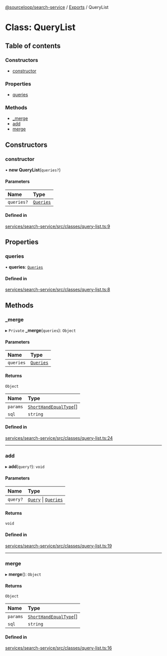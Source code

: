 [@sourceloop/search-service](../README.md) / [Exports](../modules.md) / QueryList

# Class: QueryList

## Table of contents

### Constructors

- [constructor](QueryList.md#constructor)

### Properties

- [queries](QueryList.md#queries)

### Methods

- [\_merge](QueryList.md#_merge)
- [add](QueryList.md#add)
- [merge](QueryList.md#merge)

## Constructors

### constructor

• **new QueryList**(`queries?`)

#### Parameters

| Name | Type |
| :------ | :------ |
| `queries?` | [`Queries`](../modules.md#queries) |

#### Defined in

[services/search-service/src/classes/query-list.ts:9](https://github.com/sourcefuse/loopback4-microservice-catalog/blob/93a7f917/services/search-service/src/classes/query-list.ts#L9)

## Properties

### queries

• **queries**: [`Queries`](../modules.md#queries)

#### Defined in

[services/search-service/src/classes/query-list.ts:8](https://github.com/sourcefuse/loopback4-microservice-catalog/blob/93a7f917/services/search-service/src/classes/query-list.ts#L8)

## Methods

### \_merge

▸ `Private` **_merge**(`queries`): `Object`

#### Parameters

| Name | Type |
| :------ | :------ |
| `queries` | [`Queries`](../modules.md#queries) |

#### Returns

`Object`

| Name | Type |
| :------ | :------ |
| `params` | [`ShortHandEqualType`](../modules.md#shorthandequaltype)[] |
| `sql` | `string` |

#### Defined in

[services/search-service/src/classes/query-list.ts:24](https://github.com/sourcefuse/loopback4-microservice-catalog/blob/93a7f917/services/search-service/src/classes/query-list.ts#L24)

___

### add

▸ **add**(`query?`): `void`

#### Parameters

| Name | Type |
| :------ | :------ |
| `query?` | [`Query`](../modules.md#query) \| [`Queries`](../modules.md#queries) |

#### Returns

`void`

#### Defined in

[services/search-service/src/classes/query-list.ts:19](https://github.com/sourcefuse/loopback4-microservice-catalog/blob/93a7f917/services/search-service/src/classes/query-list.ts#L19)

___

### merge

▸ **merge**(): `Object`

#### Returns

`Object`

| Name | Type |
| :------ | :------ |
| `params` | [`ShortHandEqualType`](../modules.md#shorthandequaltype)[] |
| `sql` | `string` |

#### Defined in

[services/search-service/src/classes/query-list.ts:16](https://github.com/sourcefuse/loopback4-microservice-catalog/blob/93a7f917/services/search-service/src/classes/query-list.ts#L16)
